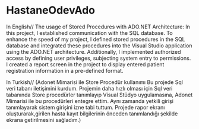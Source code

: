 # HastaneOdevAdo
In English//
The usage of Stored Procedures with ADO.NET Architecture:
In this project, I established communication with the SQL database. 
To enhance the speed of my project, I defined stored procedures 
in the SQL database and integrated these procedures into the Visual 
Studio application using the ADO.NET architecture. Additionally,
I implemented authorized access by defining user privileges,
subjecting system entry to permissions. I created a report screen 
in the project to display entered patient registration information in a pre-defined format.

In Turkish//
(Adonet Mimarisi ile Store Procedür kullanımı
Bu projede Sql veri tabanı iletişimini kurdum.
Projemin daha hızlı olması için Sql veri tabanında Store procedürler tanımlayıp
Visual Stüdyo uygulamasına, Adonet Mimarisi ile bu procedürleri entegre ettim.
Aynı zamanda yetkili girişi tanımlayarak sistem girişini izne tabi tuttum.
Projede rapor ekranı oluşturarak,girilen hasta kayıt bilgilerinin önceden tanımlandığı şekilde 
ekrana getirilmesini sağladım.)
